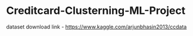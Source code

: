 # Creditcard-Clusterning-ML-Project

dataset download link - https://www.kaggle.com/arjunbhasin2013/ccdata
